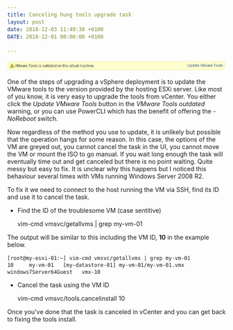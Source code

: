 ```yaml
---
title: Canceling hung tools upgrade task
layout: post
date: 2018-12-03 11:49:38 +0100
DATE: 2018-12-01 00:00:00 +0100

---
```

![](/img/vmtools.jpg)

One of the steps of upgrading a vSphere deployment is to update the VMware tools to the version provided by the hosting ESXi server. Like most of you know, it is very easy to upgrade the tools from vCenter. You either click the _Update VMware Tools_ button in the _VMware Tools outdated_ warning, or you can use PowerCLI which has the benefit of offering the _-NoReboot_ switch.

Now regardless of the method you use to update, it is unlikely but possible that the operation hangs for some reason. In this case, the options of the VM are greyed out, you cannot cancel the task in the UI, you cannot move the VM or mount the ISO to go manual. If you wait long enough the task will eventually time out and get canceled but there is no point waiting. Quite messy but easy to fix. It is unclear why this happens but I noticed this behaviour several times with VMs running Windows Server 2008 R2.

To fix it we need to connect to the host running the VM via SSH, find its ID and use it to cancel the task.

* Find the ID of the troublesome VM (case sentitive)

    vim-cmd vmsvc/getallvms | grep my-vm-01

The output will be similar to this including the VM ID, **10** in the example below.

    [root@my-esxi-01:~] vim-cmd vmsvc/getallvms | grep my-vm-01
    10     my-vm-01   [my-datastore-01] my-vm-01/my-vm-01.vmx    windows7Server64Guest   vmx-10

* Cancel the task using the VM ID

    vim-cmd vmsvc/tools.cancelinstall 10

Once you've done that the task is canceled in vCenter and you can get back to fixing the tools install.